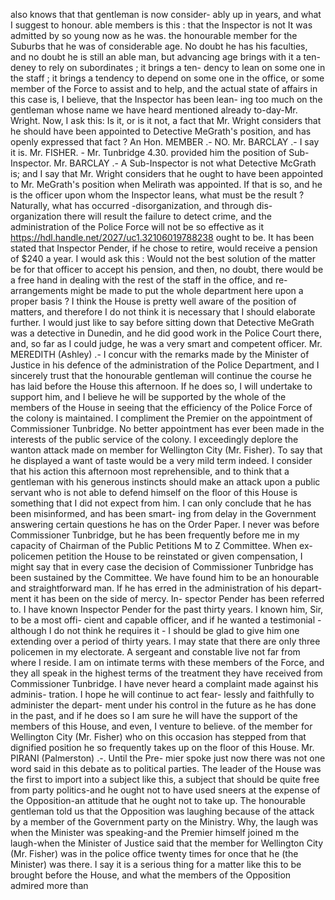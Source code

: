 also knows that that gentleman is now consider- ably up in years, and what I suggest to honour. able members is this : that the Inspector is not It was admitted by so young now as he was. the honourable member for the Suburbs that he was of considerable age. No doubt he has his faculties, and no doubt he is still an able man, but advancing age brings with it a ten- deney to rely on subordinates ; it brings a ten- dency to lean on some one in the staff ; it brings a tendency to depend on some one in the office, or some member of the Force to assist and to help, and the actual state of affairs in this case is, I believe, that the Inspector has been lean- ing too much on the gentleman whose name we have heard mentioned already to-day-Mr. Wright. Now, I ask this: Is it, or is it not, a fact that Mr. Wright considers that he should have been appointed to Detective MeGrath's position, and has openly expressed that fact ? An Hon. MEMBER .- NO. Mr. BARCLAY .- I say it is. Mr. FISHER. - Mr. Tunbridge 4.30. provided him the position of Sub- Inspector. Mr. BARCLAY .- A Sub-Inspector is not what Detective McGrath is; and I say that Mr. Wright considers that he ought to have been appointed to Mr. MeGrath's position when Melirath was appointed. If that is so, and he is the officer upon whom the Inspector leans, what must be the result ? Naturally, what has occurred -disorganization, and through dis- organization there will result the failure to detect crime, and the administration of the Police Force will not be so effective as it https://hdl.handle.net/2027/uc1.32106019788238 ought to be. It has been stated that Inspector Pender, if he chose to retire, would receive a pension of $240 a year. I would ask this : Would not the best solution of the matter be for that officer to accept his pension, and then, no doubt, there would be a free hand in dealing with the rest of the staff in the office, and re- arrangements might be made to put the whole department here upon a proper basis ? I think the House is pretty well aware of the position of matters, and therefore I do not think it is necessary that I should elaborate further. I would just like to say before sitting down that Detective MeGrath was a detective in Dunedin, and he did good work in the Police Court there, and, so far as I could judge, he was a very smart and competent officer. Mr. MEREDITH (Ashley) .- I concur with the remarks made by the Minister of Justice in his defence of the administration of the Police Department, and I sincerely trust that the honourable gentleman will continue the course he has laid before the House this afternoon. If he does so, I will undertake to support him, and I believe he will be supported by the whole of the members of the House in seeing that the efficiency of the Police Force of the colony is maintained. I compliment the Premier on the appointment of Commissioner Tunbridge. No better appointment has ever been made in the interests of the public service of the colony. I exceedingly deplore the wanton attack made on member for Wellington City (Mr. Fisher). To say that he displayed a want of taste would be a very mild term indeed. I consider that his action this afternoon most reprehensible, and to think that a gentleman with his generous instincts should make an attack upon a public servant who is not able to defend himself on the floor of this House is something that I did not expect from him. I can only conclude that he has been misinformed, and has been smart- ing from delay in the Government answering certain questions he has on the Order Paper. I never was before Commissioner Tunbridge, but he has been frequently before me in my capacity of Chairman of the Public Petitions M to Z Committee. When ex-policemen petition the House to be reinstated or given compensation, I might say that in every case the decision of Commissioner Tunbridge has been sustained by the Committee. We have found him to be an honourable and straightforward man. If he has erred in the administration of his depart- ment it has been on the side of mercy. In- spector Pender has been referred to. I have known Inspector Pender for the past thirty years. I known him, Sir, to be a most offi- cient and capable officer, and if he wanted a testimonial - although I do not think he requires it - I should be glad to give him one extending over a period of thirty years. I may state that there are only three policemen in my electorate. A sergeant and constable live not far from where I reside. I am on intimate terms with these members of the Force, and they all speak in the highest terms of the treatment they have received from Commissioner Tunbridge. I have never heard a complaint made against his adminis- tration. I hope he will continue to act fear- lessly and faithfully to administer the depart- ment under his control in the future as he has done in the past, and if he does so I am sure he will have the support of the members of this House, and even, I venture to believe. of the member for Wellington City (Mr. Fisher) who on this occasion has stepped from that dignified position he so frequently takes up on the floor of this House. Mr. PIRANI (Palmerston) .-. Until the Pre- mier spoke just now there was not one word said in this debate as to political parties. The leader of the House was the first to import into a subject like this, a subject that should be quite free from party politics-and he ought not to have used sneers at the expense of the Opposition-an attitude that he ought not to take up. The honourable gentleman told us that the Opposition was laughing because of the attack by a member of the Government party on the Ministry. Why, the laugh was when the Minister was speaking-and the Premier himself joined m the laugh-when the Minister of Justice said that the member for Wellington City (Mr. Fisher) was in the police office twenty times for once that he (the Minister) was there. I say it is a serious thing for a matter like this to be brought before the House, and what the members of the Opposition admired more than 